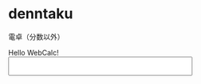 # denntaku
電卓（分数以外）
<!DOCTYPE html>
<meta charset="UTF-8">
<html><body>
    <style>
    button
    {
        width: 50px;
        height: 50px;
    }
    </style>
    <div>Hello WebCalc!</div>
    <input style="font-size: 28px; text-align: right;" /><br />
    <script>
    function update( _v ) // input tag を更新する関数
    {
        document.querySelector( 'input' ).value = _v
    }

    function append( _v ) // 数字ボタンが押されたので数字を後ろに追加する
    {
        document.querySelector( 'input' ).value += _v
    }

    function calc() // 「＝」ボタンが押されたので計算する
    {
        const v = document.querySelector( 'input' ).value
        try {
            const f = new Function( 'return ' + v )
            update( f().toString() )
        } catch( _error ) {
            update( _error ) // 計算に失敗した場合は、そのエラーの内容を表示する
        }
    }
    </script>
    <button onclick="append( '1' )" >1</button>
    <button onclick="append( '2' )" >2</button>
    <button onclick="append( '3' )" >3</button>
    <button onclick="append( '4' )" >4</button>
    <button onclick="append( '5' )" >5</button><br />
    <button onclick="append( '6' )" >6</button>
    <button onclick="append( '7' )" >7</button>
    <button onclick="append( '8' )" >8</button>
    <button onclick="append( '9' )" >9</button>
    <button onclick="append( '0' )" >0</button><br />
    <button onclick="append( '.' )" >.</button>
    <button onclick="append( '+' )" >+</button>
    <button onclick="append( '-' )" >-</button>
    <button onclick="append( '*' )" >*</button>
    <button onclick="append( '/' )" >/</button><br />
    <button onclick="append( '**' )" >^</button>
    <button onclick="append( '**0.5' )" >√</button>

    <button onclick="calc()" style="width:105px;">=</button>

    <button onclick="update( '' ) " >CLR</button>
</body></html>
